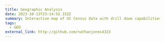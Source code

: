 ```yaml
---
title: Geographic Analysis
date: 2023-10-13T23:14:52.152Z
summary: Interactive map of US Census data with drill down capabilities
tags:
  - GEO
external_link: http://github.com/nathanjones4323
---
```

